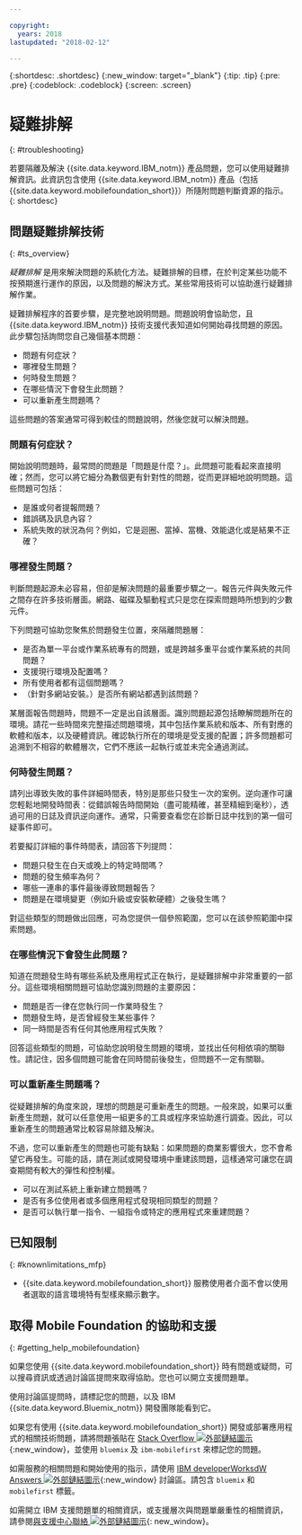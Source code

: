 ```yaml
---

copyright:
  years: 2018
lastupdated: "2018-02-12"

---
```


{:shortdesc: .shortdesc}
{:new_window: target="_blank"}
{:tip: .tip}
{:pre: .pre}
{:codeblock: .codeblock}
{:screen: .screen}

# 疑難排解
{: #troubleshooting}

若要隔離及解決 {{site.data.keyword.IBM_notm}} 產品問題，您可以使用疑難排解資訊。此資訊包含使用 {{site.data.keyword.IBM_notm}} 產品（包括 {{site.data.keyword.mobilefoundation_short}}）所隨附問題判斷資源的指示。
{: shortdesc}

## 問題疑難排解技術
{: #ts_overview}

*疑難排解* 是用來解決問題的系統化方法。疑難排解的目標，在於判定某些功能不按預期進行運作的原因，以及問題的解決方式。某些常用技術可以協助進行疑難排解作業。

疑難排解程序的首要步驟，是完整地說明問題。問題說明會協助您，且 {{site.data.keyword.IBM_notm}} 技術支援代表知道如何開始尋找問題的原因。此步驟包括詢問您自己幾個基本問題：

- 問題有何症狀？
- 哪裡發生問題？
- 何時發生問題？
- 在哪些情況下會發生此問題？
- 可以重新產生問題嗎？

這些問題的答案通常可得到較佳的問題說明，然後您就可以解決問題。

### 問題有何症狀？

開始說明問題時，最常問的問題是「問題是什麼？」。此問題可能看起來直接明確；然而，您可以將它細分為數個更有針對性的問題，從而更詳細地說明問題。這些問題可包括：

- 是誰或何者提報問題？
- 錯誤碼及訊息內容？
- 系統失敗的狀況為何？例如，它是迴圈、當掉、當機、效能退化或是結果不正確？

### 哪裡發生問題？

判斷問題起源未必容易，但卻是解決問題的最重要步驟之一。報告元件與失敗元件之間存在許多技術層面。網路、磁碟及驅動程式只是您在探索問題時所想到的少數元件。

下列問題可協助您聚焦於問題發生位置，來隔離問題層：

- 是否為單一平台或作業系統專有的問題，或是跨越多重平台或作業系統的共同問題？
- 支援現行環境及配置嗎？
- 所有使用者都有這個問題嗎？
- （針對多網站安裝。）是否所有網站都遇到該問題？

某層面報告問題時，問題不一定是出自該層面。識別問題起源包括瞭解問題所在的環境。請花一些時間來完整描述問題環境，其中包括作業系統和版本、所有對應的軟體和版本，以及硬體資訊。確認執行所在的環境是受支援的配置；許多問題都可追溯到不相容的軟體層次，它們不應該一起執行或並未完全通過測試。

### 何時發生問題？

請列出導致失敗的事件詳細時間表，特別是那些只發生一次的案例。逆向運作可讓您輕鬆地開發時間表：從錯誤報告時間開始（盡可能精確，甚至精細到毫秒），透過可用的日誌及資訊逆向運作。通常，只需要查看您在診斷日誌中找到的第一個可疑事件即可。

若要擬訂詳細的事件時間表，請回答下列提問：

- 問題只發生在白天或晚上的特定時間嗎？
- 問題的發生頻率為何？
- 哪些一連串的事件最後導致問題報告？
- 問題是在環境變更（例如升級或安裝軟硬體）之後發生嗎？

對這些類型的問題做出回應，可為您提供一個參照範圍，您可以在該參照範圍中探索問題。

### 在哪些情況下會發生此問題？

知道在問題發生時有哪些系統及應用程式正在執行，是疑難排解中非常重要的一部分。這些環境相關問題可協助您識別問題的主要原因：

- 問題是否一律在您執行同一作業時發生？
- 問題發生時，是否曾經發生某些事件？
- 同一時間是否有任何其他應用程式失敗？

回答這些類型的問題，可協助您說明發生問題的環境，並找出任何相依項的關聯性。請記住，因多個問題可能會在同時間前後發生，但問題不一定有關聯。

### 可以重新產生問題嗎？

從疑難排解的角度來說，理想的問題是可重新產生的問題。一般來說，如果可以重新產生問題，就可以任意使用一組更多的工具或程序來協助進行調查。因此，可以重新產生的問題通常比較容易除錯及解決。

不過，您可以重新產生的問題也可能有缺點：如果問題的商業影響很大，您不會希望它再發生。可能的話，請在測試或開發環境中重建該問題，這樣通常可讓您在調查期間有較大的彈性和控制權。

- 可以在測試系統上重新建立問題嗎？
- 是否有多位使用者或多個應用程式發現相同類型的問題？
- 是否可以執行單一指令、一組指令或特定的應用程式來重建問題？


##  已知限制
{: #knownlimitations_mfp}

* {{site.data.keyword.mobilefoundation_short}} 服務使用者介面不會以使用者選取的語言環境特有型樣來顯示數字。

## 取得 Mobile Foundation 的協助和支援
{: #getting_help_mobilefoundation}

如果您使用 {{site.data.keyword.mobilefoundation_short}} 時有問題或疑問，可以搜尋資訊或透過討論區提問來取得協助。您也可以開立支援問題單。

使用討論區提問時，請標記您的問題，以及 IBM  {{site.data.keyword.Bluemix_notm}} 開發團隊能看到它。

如果您有使用 {{site.data.keyword.mobilefoundation_short}} 開發或部署應用程式的相關技術問題，請將問題張貼在 [Stack Overflow ![外部鏈結圖示](../../icons/launch-glyph.svg "外部鏈結圖示")](http://stackoverflow.com/search?q=ibm-mobilefirst+bluemix){:new_window}，並使用 `bluemix` 及 `ibm-mobilefirst` 來標記您的問題。

如需服務的相關問題和開始使用的指示，請使用 [IBM developerWorksdW Answers ![外部鏈結圖示](../../icons/launch-glyph.svg "外部鏈結圖示")](https://developer.ibm.com/answers/topics/mobilefirst/?smartspace=bluemix){:new_window} 討論區。請包含 `bluemix` 和 `mobilefirst` 標籤。

如需開立 IBM 支援問題單的相關資訊，或支援層次與問題單嚴重性的相關資訊，請參閱[與支援中心聯絡 ![外部鏈結圖示](../../icons/launch-glyph.svg "外部鏈結圖示")](https://console.bluemix.net/docs/get-support/getstarttssup.html#typesofsupport  ){: new_window}。
